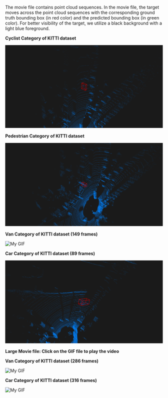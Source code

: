 The movie file contains point cloud sequences. In the movie file, the target moves across the point cloud sequences with the corresponding ground truth bounding box (in red color) and the predicted bounding box (in green color). For better visibility of the target, we utilize a black background with a light blue foreground.

**Cyclist Category of KITTI dataset**


![My GIF](animated-cyclist1.gif)



**Pedestrian Category of KITTI dataset**


![My GIF](animated-ped.gif)


**Van Category of KITTI dataset (149 frames)** 


![My GIF](animation_van(149).gif)



**Car Category of KITTI dataset (89 frames)** 


![My GIF](animation_car(89).gif)


**Large Movie file: Click on the GIF file to play the video**


**Van Category of KITTI dataset (286 frames)** 


![My GIF](animation_van(286).gif)



**Car Category of KITTI dataset (316 frames)** 


![My GIF](animation_car(316).gif)
